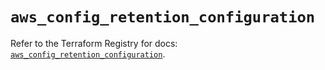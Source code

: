 # `aws_config_retention_configuration`

Refer to the Terraform Registry for docs: [`aws_config_retention_configuration`](https://registry.terraform.io/providers/hashicorp/aws/5.75.0/docs/resources/config_retention_configuration).
